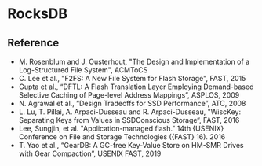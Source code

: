 # RocksDB

## Reference

- M. Rosenblum and J. Ousterhout, "The Design and Implementation of a Log-Structured File System", ACMToCS
- C. Lee et al., "F2FS: A New File System for Flash Storage", FAST, 2015
- Gupta et al., “DFTL: A Flash Translation Layer Employing Demand-based Selective Caching of Page-level Address Mappings”, ASPLOS, 2009
- N. Agrawal et al., “Design Tradeoffs for SSD Performance”, ATC, 2008
- L. Lu, T. Pillai, A. Arpaci-Dusseau and R. Arpaci-Dusseau, "WiscKey: Separating Keys from Values in SSDConscious Storage“, FAST, 2016
- Lee, Sungjin, et al. "Application-managed flash." 14th {USENIX} Conference on File and Storage Technologies ({FAST} 16). 2016
- T. Yao et al., “GearDB: A GC-free Key-Value Store on HM-SMR Drives with Gear Compaction”, USENIX FAST, 2019
